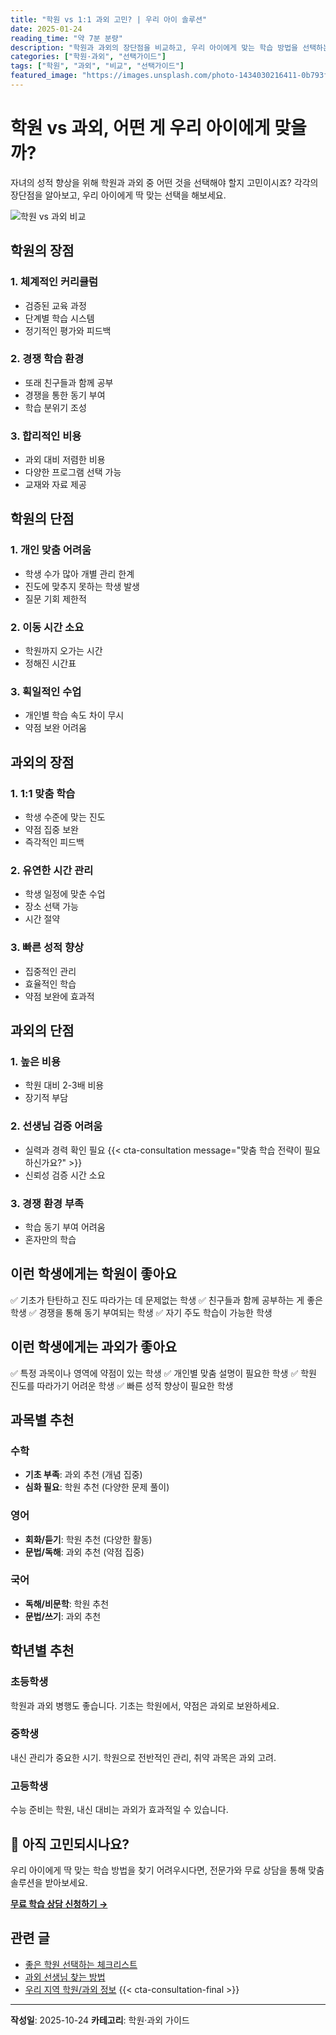 ```yaml
---
title: "학원 vs 1:1 과외 고민? | 우리 아이 솔루션"
date: 2025-01-24
reading_time: "약 7분 분량"
description: "학원과 과외의 장단점을 비교하고, 우리 아이에게 맞는 학습 방법을 선택하는 가이드를 제공합니다."
categories: ["학원·과외", "선택가이드"]
tags: ["학원", "과외", "비교", "선택가이드"]
featured_image: "https://images.unsplash.com/photo-1434030216411-0b793f4b4173?w=1200&h=630&fit=crop"
---
```


# 학원 vs 과외, 어떤 게 우리 아이에게 맞을까?

자녀의 성적 향상을 위해 학원과 과외 중 어떤 것을 선택해야 할지 고민이시죠?
각각의 장단점을 알아보고, 우리 아이에게 딱 맞는 선택을 해보세요.

![학원 vs 과외 비교](https://images.unsplash.com/photo-1509062522246-3755977927d7?w=1200&h=600&fit=crop)

## 학원의 장점

### 1. 체계적인 커리큘럼
- 검증된 교육 과정
- 단계별 학습 시스템
- 정기적인 평가와 피드백

### 2. 경쟁 학습 환경
- 또래 친구들과 함께 공부
- 경쟁을 통한 동기 부여
- 학습 분위기 조성

### 3. 합리적인 비용
- 과외 대비 저렴한 비용
- 다양한 프로그램 선택 가능
- 교재와 자료 제공

## 학원의 단점

### 1. 개인 맞춤 어려움
- 학생 수가 많아 개별 관리 한계
- 진도에 맞추지 못하는 학생 발생
- 질문 기회 제한적

### 2. 이동 시간 소요
- 학원까지 오가는 시간
- 정해진 시간표

### 3. 획일적인 수업
- 개인별 학습 속도 차이 무시
- 약점 보완 어려움

## 과외의 장점

### 1. 1:1 맞춤 학습
- 학생 수준에 맞는 진도
- 약점 집중 보완
- 즉각적인 피드백

### 2. 유연한 시간 관리
- 학생 일정에 맞춘 수업
- 장소 선택 가능
- 시간 절약

### 3. 빠른 성적 향상
- 집중적인 관리
- 효율적인 학습
- 약점 보완에 효과적

## 과외의 단점

### 1. 높은 비용
- 학원 대비 2-3배 비용
- 장기적 부담

### 2. 선생님 검증 어려움
- 실력과 경력 확인 필요
{{< cta-consultation message="맞춤 학습 전략이 필요하신가요?" >}}
- 신뢰성 검증 시간 소요

### 3. 경쟁 환경 부족
- 학습 동기 부여 어려움
- 혼자만의 학습

## 이런 학생에게는 학원이 좋아요

✅ 기초가 탄탄하고 진도 따라가는 데 문제없는 학생
✅ 친구들과 함께 공부하는 게 좋은 학생
✅ 경쟁을 통해 동기 부여되는 학생
✅ 자기 주도 학습이 가능한 학생

## 이런 학생에게는 과외가 좋아요

✅ 특정 과목이나 영역에 약점이 있는 학생
✅ 개인별 맞춤 설명이 필요한 학생
✅ 학원 진도를 따라가기 어려운 학생
✅ 빠른 성적 향상이 필요한 학생

## 과목별 추천

### 수학
- **기초 부족**: 과외 추천 (개념 집중)
- **심화 필요**: 학원 추천 (다양한 문제 풀이)

### 영어
- **회화/듣기**: 학원 추천 (다양한 활동)
- **문법/독해**: 과외 추천 (약점 집중)

### 국어
- **독해/비문학**: 학원 추천
- **문법/쓰기**: 과외 추천

## 학년별 추천

### 초등학생
학원과 과외 병행도 좋습니다. 기초는 학원에서, 약점은 과외로 보완하세요.

### 중학생
내신 관리가 중요한 시기. 학원으로 전반적인 관리, 취약 과목은 과외 고려.

### 고등학생
수능 준비는 학원, 내신 대비는 과외가 효과적일 수 있습니다.

## 💬 아직 고민되시나요?

우리 아이에게 딱 맞는 학습 방법을 찾기 어려우시다면,
전문가와 무료 상담을 통해 맞춤 솔루션을 받아보세요.

**[무료 학습 상담 신청하기 →](/consultation/)**

## 관련 글

- [좋은 학원 선택하는 체크리스트](/tutoring/academy/)
- [과외 선생님 찾는 방법](/tutoring/private/)
- [우리 지역 학원/과외 정보](/local/)
{{< cta-consultation-final >}}

---

**작성일**: 2025-10-24
**카테고리**: 학원·과외 가이드
